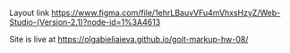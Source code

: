
Layout link
https://www.figma.com/file/1ehrLBauvVFu4mVhxsHzyZ/Web-Studio-(Version-2.1)?node-id=1%3A4613

Site is live at
https://olgabieliaieva.github.io/goit-markup-hw-08/
